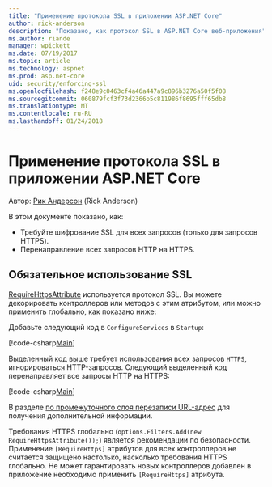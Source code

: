 ```yaml
---
title: "Применение протокола SSL в приложении ASP.NET Core"
author: rick-anderson
description: "Показано, как протокол SSL в ASP.NET Core веб-приложения"
ms.author: riande
manager: wpickett
ms.date: 07/19/2017
ms.topic: article
ms.technology: aspnet
ms.prod: asp.net-core
uid: security/enforcing-ssl
ms.openlocfilehash: f248e9c0463cf4a46a447a9c896b3276a50f5f08
ms.sourcegitcommit: 060879fcf3f73d2366b5c811986f8695fff65db8
ms.translationtype: MT
ms.contentlocale: ru-RU
ms.lasthandoff: 01/24/2018
---
```

# <a name="enforcing-ssl-in-an-aspnet-core-app"></a>Применение протокола SSL в приложении ASP.NET Core

Автор: [Рик Андерсон](https://twitter.com/RickAndMSFT) (Rick Anderson)

В этом документе показано, как:

- Требуйте шифрование SSL для всех запросов (только для запросов HTTPS).
- Перенаправление всех запросов HTTP на HTTPS.

## <a name="require-ssl"></a>Обязательное использование SSL

[RequireHttpsAttribute](https://docs.microsoft.com/aspnet/core/api/microsoft.aspnetcore.mvc.requirehttpsattribute) используется протокол SSL. Вы можете декорировать контроллеров или методов с этим атрибутом, или можно применить глобально, как показано ниже:

Добавьте следующий код в `ConfigureServices` в `Startup`:

[!code-csharp[Main](authentication/accconfirm/sample/WebApp1/Startup.cs?name=snippet2&highlight=4-)]

Выделенный код выше требует использования всех запросов `HTTPS`, игнорироваться HTTP-запросов. Следующий выделенный код перенаправляет все запросы HTTP на HTTPS:

[!code-csharp[Main](authentication/accconfirm/sample/WebApp1/Startup.cs?name=snippet_AddRedirectToHttps&highlight=7-)]

В разделе [по промежуточного слоя перезаписи URL-адрес](xref:fundamentals/url-rewriting) для получения дополнительной информации.

Требования HTTPS глобально (`options.Filters.Add(new RequireHttpsAttribute());`) является рекомендации по безопасности. Применение `[RequireHttps]` атрибутов для всех контроллеров не считается защищено настолько, насколько требования HTTPS глобально. Не может гарантировать новых контроллеров добавлен в приложение необходимо применить `[RequireHttps]` атрибута.
